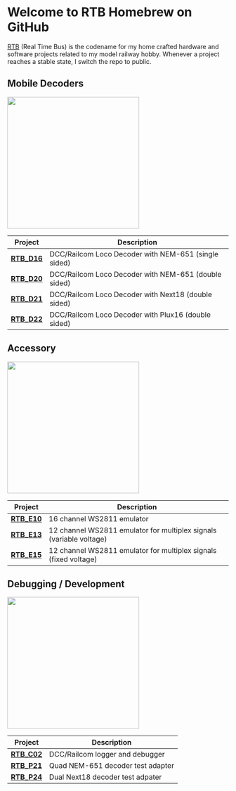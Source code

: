 # Welcome to RTB Homebrew on GitHub

[RTB](https://rtb4dcc.de) (Real Time Bus) is the codename for my home crafted hardware and software projects related to my model railway hobby. Whenever a project reaches a stable state, I switch the repo to public.

## Mobile Decoders
<img src="https://rtb4dcc.de/wp-content/uploads/2023/10/un_Wow4.jpg" width=300>

| Project  | Description |
| --- | --- |
| **[RTB_D16](https://github.com/git4dcc/RTB_D16)** | DCC/Railcom Loco Decoder with NEM-651 (single sided) |
| **[RTB_D20](https://github.com/git4dcc/RTB_D20)** | DCC/Railcom Loco Decoder with NEM-651 (double sided) |
| **[RTB_D21](https://github.com/git4dcc/RTB_D21)** | DCC/Railcom Loco Decoder with Next18 (double sided) |
| **[RTB_D22](https://github.com/git4dcc/RTB_D22)** | DCC/Railcom Loco Decoder with Plux16 (double sided) |

## Accessory
<img src="https://rtb4dcc.de/wp-content/uploads/2023/10/un_Wow7.jpg" width=300>

| Project  | Description |
| --- | --- |
| **[RTB_E10](https://github.com/git4dcc/RTB_E10)** | 16 channel WS2811 emulator |
| **[RTB_E13](https://github.com/git4dcc/RTB_E13)** | 12 channel WS2811 emulator for multiplex signals (variable voltage) |
| **[RTB_E15](https://github.com/git4dcc/RTB_E15)** | 12 channel WS2811 emulator for multiplex signals (fixed voltage) |

## Debugging / Development
<img src="https://rtb4dcc.de/wp-content/uploads/2024/10/RTB_lab1.jpg" width=300>

| Project  | Description |
| --- | --- |
| **[RTB_C02](https://github.com/git4dcc/RTB_C02)** | DCC/Railcom logger and debugger |
| **[RTB_P21](https://github.com/git4dcc/RTB_P21)** | Quad NEM-651 decoder test adapter |
| **[RTB_P24](https://github.com/git4dcc/RTB_P24)** | Dual Next18 decoder test adpater |
